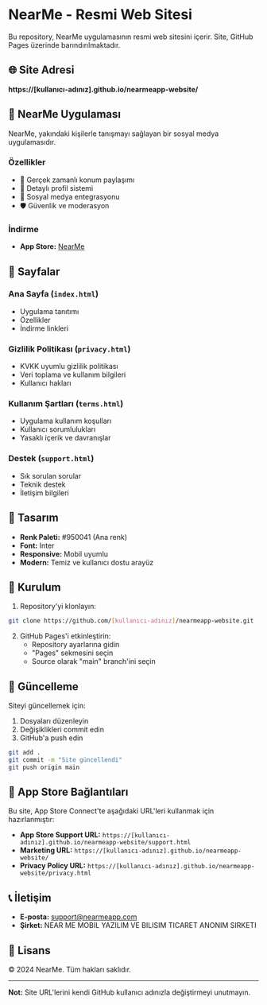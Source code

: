 # NearMe - Resmi Web Sitesi

Bu repository, NearMe uygulamasının resmi web sitesini içerir. Site, GitHub Pages üzerinde barındırılmaktadır.

## 🌐 Site Adresi

**https://[kullanıcı-adınız].github.io/nearmeapp-website/**

## 📱 NearMe Uygulaması

NearMe, yakındaki kişilerle tanışmayı sağlayan bir sosyal medya uygulamasıdır.

### Özellikler

- 📍 Gerçek zamanlı konum paylaşımı
- 👤 Detaylı profil sistemi
- 🔗 Sosyal medya entegrasyonu
- 🛡️ Güvenlik ve moderasyon

### İndirme

- **App Store:** [NearMe](https://apps.apple.com/app/nearme)

## 📄 Sayfalar

### Ana Sayfa (`index.html`)

- Uygulama tanıtımı
- Özellikler
- İndirme linkleri

### Gizlilik Politikası (`privacy.html`)

- KVKK uyumlu gizlilik politikası
- Veri toplama ve kullanım bilgileri
- Kullanıcı hakları

### Kullanım Şartları (`terms.html`)

- Uygulama kullanım koşulları
- Kullanıcı sorumlulukları
- Yasaklı içerik ve davranışlar

### Destek (`support.html`)

- Sık sorulan sorular
- Teknik destek
- İletişim bilgileri

## 🎨 Tasarım

- **Renk Paleti:** #950041 (Ana renk)
- **Font:** Inter
- **Responsive:** Mobil uyumlu
- **Modern:** Temiz ve kullanıcı dostu arayüz

## 🚀 Kurulum

1. Repository'yi klonlayın:

```bash
git clone https://github.com/[kullanıcı-adınız]/nearmeapp-website.git
```

2. GitHub Pages'i etkinleştirin:
   - Repository ayarlarına gidin
   - "Pages" sekmesini seçin
   - Source olarak "main" branch'ini seçin

## 📝 Güncelleme

Siteyi güncellemek için:

1. Dosyaları düzenleyin
2. Değişiklikleri commit edin
3. GitHub'a push edin

```bash
git add .
git commit -m "Site güncellendi"
git push origin main
```

## 🔗 App Store Bağlantıları

Bu site, App Store Connect'te aşağıdaki URL'leri kullanmak için hazırlanmıştır:

- **App Store Support URL:** `https://[kullanıcı-adınız].github.io/nearmeapp-website/support.html`
- **Marketing URL:** `https://[kullanıcı-adınız].github.io/nearmeapp-website/`
- **Privacy Policy URL:** `https://[kullanıcı-adınız].github.io/nearmeapp-website/privacy.html`

## 📞 İletişim

- **E-posta:** support@nearmeapp.com
- **Şirket:** NEAR ME MOBIL YAZILIM VE BILISIM TICARET ANONIM SIRKETI

## 📄 Lisans

© 2024 NearMe. Tüm hakları saklıdır.

---

**Not:** Site URL'lerini kendi GitHub kullanıcı adınızla değiştirmeyi unutmayın.
